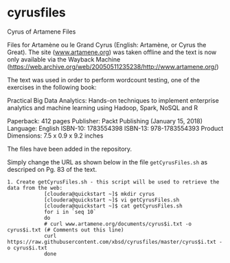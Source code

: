 # cyrusfiles
Cyrus of Artamene Files

Files for Artamène ou le Grand Cyrus (English: Artamène, or Cyrus the Great). The site (www.artamene.org) was taken offline and the text is now only available via the Wayback Machine (https://web.archive.org/web/20050511235238/http://www.artamene.org/)

The text was used in order to perform wordcount testing, one of the exercises in the following book:

Practical Big Data Analytics: Hands-on techniques to implement enterprise analytics and machine learning using Hadoop, Spark, NoSQL and R

Paperback: 412 pages
Publisher: Packt Publishing (January 15, 2018)
Language: English
ISBN-10: 1783554398
ISBN-13: 978-1783554393
Product Dimensions: 7.5 x 0.9 x 9.2 inches

The files have been added in the repository.

Simply change the URL as shown below in the file `getCyrusFiles.sh` as descriped on Pg. 83 of the text.

```The steps are as follows:
1. Create getCyrusFiles.sh - this script will be used to retrieve the data from the web:
            [cloudera@quickstart ~]$ mkdir cyrus
            [cloudera@quickstart ~]$ vi getCyrusFiles.sh
            [cloudera@quickstart ~]$ cat getCyrusFiles.sh
            for i in `seq 10`
            do
            # curl www.artamene.org/documents/cyrus$i.txt -o cyrus$i.txt (# Comments out this line)
            curl https://raw.githubusercontent.com/xbsd/cyrusfiles/master/cyrus$i.txt -o cyrus$i.txt
            done
  ```
